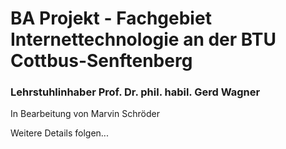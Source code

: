 # BA Projekt - Fachgebiet Internettechnologie an der BTU Cottbus-Senftenberg
### Lehrstuhlinhaber Prof. Dr. phil. habil. Gerd Wagner

In Bearbeitung von Marvin Schröder

Weitere Details folgen...
